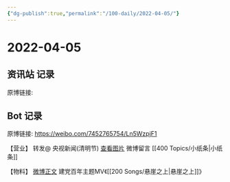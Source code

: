 ```yaml
---
{"dg-publish":true,"permalink":"/100-daily/2022-04-05/"}
---
```



# 2022-04-05

## 资讯站 记录

原博链接:

## Bot 记录

原博链接: https://weibo.com/7452765754/Ln5WzpjF1

【营业】
[](https://weibo.com/detail/4754683635438934) 转发@ 央视新闻(清明节)
[查看图片](https://wx3.sinaimg.cn/large/0088n2Pggy1h0zagqtcgjj30yi075gly.jpg) 微博留言 [](https://weibo.com/detail/4753558354004488) [[400 Topics/小纸条\|小纸条]]

【物料】
[微博正文](https://weibo.com/detail/4641047008774797) 建党百年主题MV《[[200 Songs/悬崖之上\|悬崖之上]]》
